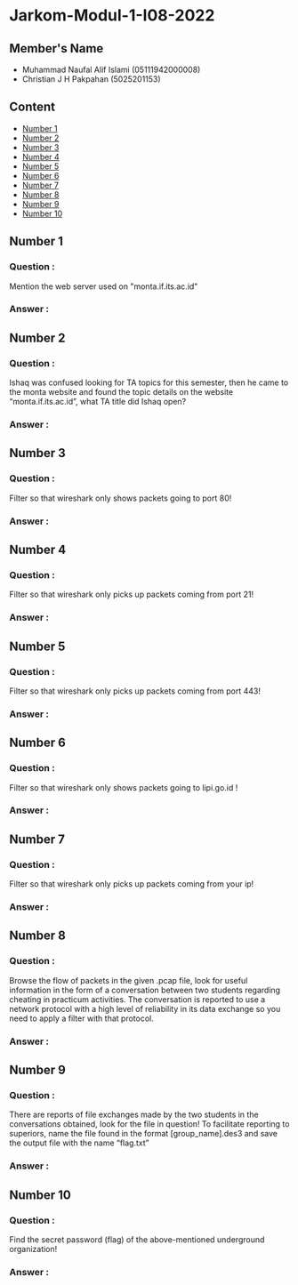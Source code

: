 # Jarkom-Modul-1-I08-2022

## Member's Name
- Muhammad Naufal Alif Islami (05111942000008)
- Christian J H Pakpahan (5025201153)

## Content
- [Number 1](#number-1)
- [Number 2](#number-2)
- [Number 3](#number-3)
- [Number 4](#number-4)
- [Number 5](#number-5)
- [Number 6](#number-6)
- [Number 7](#number-7)
- [Number 8](#number-8)
- [Number 9](#number-9)
- [Number 10](#number-10)


## Number 1
### Question :
Mention the web server used on "monta.if.its.ac.id"
### Answer :


## Number 2
### Question :
Ishaq was confused looking for TA topics for this semester, then he came to the monta website and found the topic details on the website “monta.if.its.ac.id”, what TA title did Ishaq open?
### Answer :

## Number 3
### Question :
Filter so that wireshark only shows packets going to port 80!
### Answer :

## Number 4
### Question :
Filter so that wireshark only picks up packets coming from port 21!
### Answer :

## Number 5
### Question :
Filter so that wireshark only picks up packets coming from port 443!
### Answer :

## Number 6
### Question :
Filter so that wireshark only shows packets going to lipi.go.id !
### Answer :

## Number 7
### Question :
Filter so that wireshark only picks up packets coming from your ip!
### Answer :

## Number 8
### Question :
Browse the flow of packets in the given .pcap file, look for useful information in the form of a conversation between two students regarding cheating in practicum activities. The conversation is reported to use a network protocol with a high level of reliability in its data exchange so you need to apply a filter with that protocol.
### Answer :

## Number 9
### Question :
There are reports of file exchanges made by the two students in the conversations obtained, look for the file in question! To facilitate reporting to superiors, name the file found in the format [group_name].des3 and save the output file with the name “flag.txt”
### Answer :

## Number 10
### Question :
Find the secret password (flag) of the above-mentioned underground organization!
### Answer :
